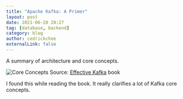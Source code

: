 ```yaml
---
title: "Apache Kafka: A Primer"
layout: post
date: 2021-06-28 20:27
tag: [database, backend]
category: blog
author: cedrickchee
externalLink: false
---
```


A summary of architecture and core concepts.

![Core Concepts](https://user-images.githubusercontent.com/145605/123636101-0b633880-d84f-11eb-9ca2-5154edac2783.png)
Source: [Effective Kafka](https://leanpub.com/effectivekafka) book

I found this while reading the book. It really clarifies a lot of Kafka core concepts.